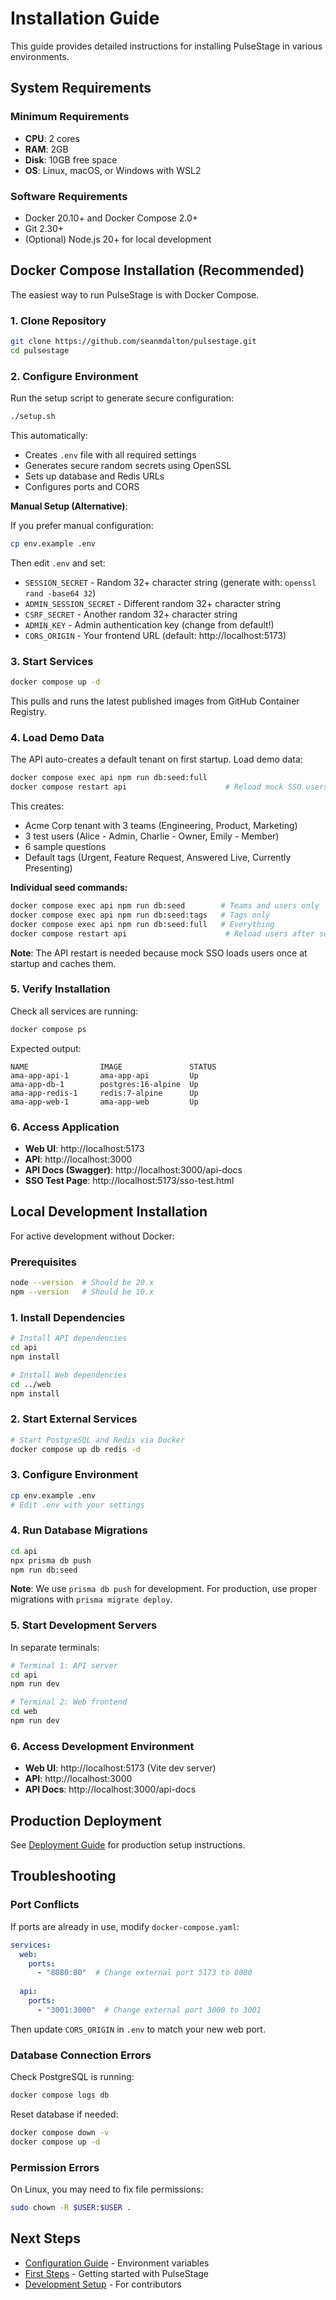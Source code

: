 # Installation Guide

This guide provides detailed instructions for installing PulseStage in various environments.

## System Requirements

### Minimum Requirements
- **CPU**: 2 cores
- **RAM**: 2GB
- **Disk**: 10GB free space
- **OS**: Linux, macOS, or Windows with WSL2

### Software Requirements
- Docker 20.10+ and Docker Compose 2.0+
- Git 2.30+
- (Optional) Node.js 20+ for local development

## Docker Compose Installation (Recommended)

The easiest way to run PulseStage is with Docker Compose.

### 1. Clone Repository

```bash
git clone https://github.com/seanmdalton/pulsestage.git
cd pulsestage
```

### 2. Configure Environment

Run the setup script to generate secure configuration:

```bash
./setup.sh
```

This automatically:
- Creates `.env` file with all required settings
- Generates secure random secrets using OpenSSL
- Sets up database and Redis URLs
- Configures ports and CORS

**Manual Setup (Alternative)**:

If you prefer manual configuration:

```bash
cp env.example .env
```

Then edit `.env` and set:
- `SESSION_SECRET` - Random 32+ character string (generate with: `openssl rand -base64 32`)
- `ADMIN_SESSION_SECRET` - Different random 32+ character string
- `CSRF_SECRET` - Another random 32+ character string
- `ADMIN_KEY` - Admin authentication key (change from default!)
- `CORS_ORIGIN` - Your frontend URL (default: http://localhost:5173)

### 3. Start Services

```bash
docker compose up -d
```

This pulls and runs the latest published images from GitHub Container Registry.

### 4. Load Demo Data

The API auto-creates a default tenant on first startup. Load demo data:

```bash
docker compose exec api npm run db:seed:full
docker compose restart api                      # Reload mock SSO users
```

This creates:
- Acme Corp tenant with 3 teams (Engineering, Product, Marketing)
- 3 test users (Alice - Admin, Charlie - Owner, Emily - Member)  
- 6 sample questions
- Default tags (Urgent, Feature Request, Answered Live, Currently Presenting)

**Individual seed commands:**
```bash
docker compose exec api npm run db:seed        # Teams and users only
docker compose exec api npm run db:seed:tags   # Tags only
docker compose exec api npm run db:seed:full   # Everything
docker compose restart api                      # Reload users after seeding
```

**Note**: The API restart is needed because mock SSO loads users once at startup and caches them.

### 5. Verify Installation

Check all services are running:

```bash
docker compose ps
```

Expected output:
```
NAME                IMAGE               STATUS
ama-app-api-1       ama-app-api         Up
ama-app-db-1        postgres:16-alpine  Up
ama-app-redis-1     redis:7-alpine      Up
ama-app-web-1       ama-app-web         Up
```

### 6. Access Application

- **Web UI**: http://localhost:5173
- **API**: http://localhost:3000
- **API Docs (Swagger)**: http://localhost:3000/api-docs
- **SSO Test Page**: http://localhost:5173/sso-test.html

## Local Development Installation

For active development without Docker:

### Prerequisites

```bash
node --version  # Should be 20.x
npm --version   # Should be 10.x
```

### 1. Install Dependencies

```bash
# Install API dependencies
cd api
npm install

# Install Web dependencies
cd ../web
npm install
```

### 2. Start External Services

```bash
# Start PostgreSQL and Redis via Docker
docker compose up db redis -d
```

### 3. Configure Environment

```bash
cp env.example .env
# Edit .env with your settings
```

### 4. Run Database Migrations

```bash
cd api
npx prisma db push
npm run db:seed
```

**Note**: We use `prisma db push` for development. For production, use proper migrations with `prisma migrate deploy`.

### 5. Start Development Servers

In separate terminals:

```bash
# Terminal 1: API server
cd api
npm run dev

# Terminal 2: Web frontend
cd web
npm run dev
```

### 6. Access Development Environment

- **Web UI**: http://localhost:5173 (Vite dev server)
- **API**: http://localhost:3000
- **API Docs**: http://localhost:3000/api-docs

## Production Deployment

See [Deployment Guide](../deployment/production.md) for production setup instructions.

## Troubleshooting

### Port Conflicts

If ports are already in use, modify `docker-compose.yaml`:

```yaml
services:
  web:
    ports:
      - "8080:80"  # Change external port 5173 to 8080
  
  api:
    ports:
      - "3001:3000"  # Change external port 3000 to 3001
```

Then update `CORS_ORIGIN` in `.env` to match your new web port.

### Database Connection Errors

Check PostgreSQL is running:

```bash
docker compose logs db
```

Reset database if needed:

```bash
docker compose down -v
docker compose up -d
```

### Permission Errors

On Linux, you may need to fix file permissions:

```bash
sudo chown -R $USER:$USER .
```

## Next Steps

- [Configuration Guide](configuration.md) - Environment variables
- [First Steps](first-steps.md) - Getting started with PulseStage
- [Development Setup](../development/setup.md) - For contributors
